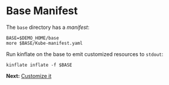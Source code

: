 # Base Manifest

The `base` directory has a _manifest_:

<!-- @manifest @test -->
```
BASE=$DEMO_HOME/base
more $BASE/Kube-manifest.yaml
```

Run kinflate on the base to emit customized resources
to `stdout`:

<!-- @manifest @test -->
```
kinflate inflate -f $BASE
```

__Next:__ [Customize it](customize)

